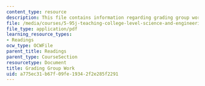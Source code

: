 ```yaml
---
content_type: resource
description: This file contains information regarding grading group work.
file: /media/courses/5-95j-teaching-college-level-science-and-engineering-fall-2015/a775ec31b67f09fe19342f2e285f2291_MIT5_95JF15_Group_work_.pdf
file_type: application/pdf
learning_resource_types:
- Readings
ocw_type: OCWFile
parent_title: Readings
parent_type: CourseSection
resourcetype: Document
title: Grading Group Work
uid: a775ec31-b67f-09fe-1934-2f2e285f2291
---
```

